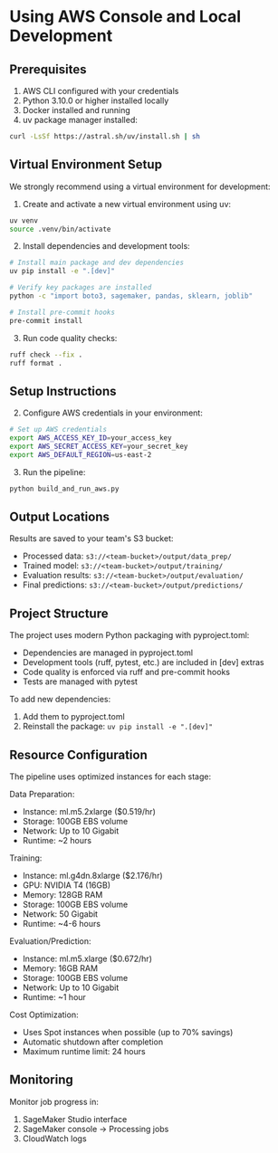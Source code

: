 # Using AWS Console and Local Development

## Prerequisites

1. AWS CLI configured with your credentials
2. Python 3.10.0 or higher installed locally
3. Docker installed and running
4. uv package manager installed:
```bash
curl -LsSf https://astral.sh/uv/install.sh | sh
```

## Virtual Environment Setup

We strongly recommend using a virtual environment for development:

1. Create and activate a new virtual environment using uv:
```bash
uv venv
source .venv/bin/activate
```

2. Install dependencies and development tools:
```bash
# Install main package and dev dependencies
uv pip install -e ".[dev]"

# Verify key packages are installed
python -c "import boto3, sagemaker, pandas, sklearn, joblib"

# Install pre-commit hooks
pre-commit install
```

3. Run code quality checks:
```bash
ruff check --fix .
ruff format .
```

## Setup Instructions

2. Configure AWS credentials in your environment:
```bash
# Set up AWS credentials
export AWS_ACCESS_KEY_ID=your_access_key
export AWS_SECRET_ACCESS_KEY=your_secret_key
export AWS_DEFAULT_REGION=us-east-2
```

3. Run the pipeline:
```python
python build_and_run_aws.py
```

## Output Locations

Results are saved to your team's S3 bucket:
- Processed data: `s3://<team-bucket>/output/data_prep/`
- Trained model: `s3://<team-bucket>/output/training/`
- Evaluation results: `s3://<team-bucket>/output/evaluation/`
- Final predictions: `s3://<team-bucket>/output/predictions/`

## Project Structure

The project uses modern Python packaging with pyproject.toml:
- Dependencies are managed in pyproject.toml
- Development tools (ruff, pytest, etc.) are included in [dev] extras
- Code quality is enforced via ruff and pre-commit hooks
- Tests are managed with pytest

To add new dependencies:
1. Add them to pyproject.toml
2. Reinstall the package: `uv pip install -e ".[dev]"`

## Resource Configuration

The pipeline uses optimized instances for each stage:

Data Preparation:
- Instance: ml.m5.2xlarge ($0.519/hr)
- Storage: 100GB EBS volume
- Network: Up to 10 Gigabit
- Runtime: ~2 hours

Training:
- Instance: ml.g4dn.8xlarge ($2.176/hr)
- GPU: NVIDIA T4 (16GB)
- Memory: 128GB RAM
- Storage: 100GB EBS volume
- Network: 50 Gigabit
- Runtime: ~4-6 hours

Evaluation/Prediction:
- Instance: ml.m5.xlarge ($0.672/hr)
- Memory: 16GB RAM
- Storage: 100GB EBS volume
- Network: Up to 10 Gigabit
- Runtime: ~1 hour

Cost Optimization:
- Uses Spot instances when possible (up to 70% savings)
- Automatic shutdown after completion
- Maximum runtime limit: 24 hours

## Monitoring

Monitor job progress in:
1. SageMaker Studio interface
2. SageMaker console -> Processing jobs
3. CloudWatch logs
